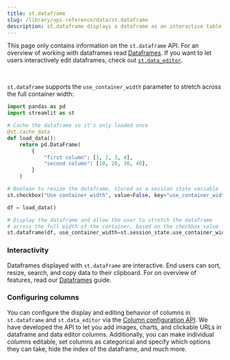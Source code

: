 ```yaml
---
title: st.dataframe
slug: /library/api-reference/data/st.dataframe
description: st.dataframe displays a dataframe as an interactive table.
---
```


<Tip>

This page only contains information on the `st.dataframe` API. For an overview of working with dataframes read [Dataframes](/library/advanced-features/dataframes). If you want to let users interactively edit dataframes, check out [`st.data_editor`](/library/api-reference/data/st.data_editor).

</Tip>

<Autofunction function="streamlit.dataframe" />

<br />

`st.dataframe` supports the `use_container_width` parameter to stretch across the full container width:

```python
import pandas as pd
import streamlit as st

# Cache the dataframe so it's only loaded once
@st.cache_data
def load_data():
    return pd.DataFrame(
        {
            "first column": [1, 2, 3, 4],
            "second column": [10, 20, 30, 40],
        }
    )

# Boolean to resize the dataframe, stored as a session state variable
st.checkbox("Use container width", value=False, key="use_container_width")

df = load_data()

# Display the dataframe and allow the user to stretch the dataframe
# across the full width of the container, based on the checkbox value
st.dataframe(df, use_container_width=st.session_state.use_container_width)
```

<Cloud src="https://doc-dataframe2.streamlit.app/?embed=true" height="350" />

### Interactivity

Dataframes displayed with `st.dataframe` are interactive. End users can sort, resize, search, and copy data to their clipboard. For on overview of features, read our [Dataframes](/library/advanced-features/dataframes#additional-ui-features) guide.

### Configuring columns

You can configure the display and editing behavior of columns in `st.dataframe` and `st.data_editor` via the [Column configuration API](/library/api-reference/data/st.column_config). We have developed the API to let you add images, charts, and clickable URLs in dataframe and data editor columns. Additionally, you can make individual columns editable, set columns as categorical and specify which options they can take, hide the index of the dataframe, and much more.

<Cloud src="https://doc-column-config-overview.streamlit.app/?embed=true&embed_options=disable_scrolling" height="480"/>
